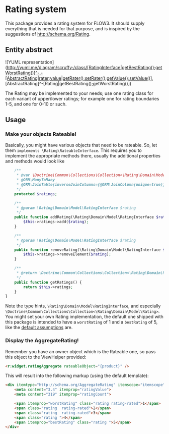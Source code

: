 # Rating system

This package provides a rating system for FLOW3. It should supply everything that is needed for that purpose,
and is inspired by the suggestions of http://schema.org/Rating.

## Entity abstract

![YUML representation](http://yuml.me/diagram/scruffy;/class/[RatingInterface|getBestRating();getWorstRating()]^-.-[AbstractRating|rater;value|getRater();setRater();getValue();setValue()], [AbstractRating]^-[Rating|getBestRating();getWorstRating()])

The Rating may be implemented to your needs; use one rating class for each variant of upper/lower ratings; for example
one for rating boundaries 1-5, and one for 0-10 or such.

## Usage

### Make your objects Rateable!

Basically, you might have various objects that need to be rateable. So, let them `implements \Rating\RateableInterface`.
This requires you to implement the appropriate methods there, usually the additional properties and methods would look
like

```php
	/**
	 * @var \Doctrine\Common\Collections\Collection<\Rating\Domain\Model\Rating>
	 * @ORM\ManyToMany
	 * @ORM\JoinTable(inverseJoinColumns={@ORM\JoinColumn(unique=true)})
	 */
	protected $ratings;

	/**
	 * @param \Rating\Domain\Model\RatingInterface $rating
	 */
	public function addRating(\Rating\Domain\Model\RatingInterface $rating) {
		$this->ratings->add($rating);
	}

	/**
	 * @param \Rating\Domain\Model\RatingInterface $rating
	 */
	public function removeRating(\Rating\Domain\Model\RatingInterface $rating) {
		$this->ratings->removeElement($rating);
	}

	/**
	 * @return \Doctrine\Common\Collections\Collection<\Rating\Domain\Model\Rating>
	 */
	public function getRatings() {
		return $this->ratings;
	}
}
```

Note the type hints, `\Rating\Domain\Model\RatingInterface`, and especially
`\Doctrine\Common\Collections\Collection<\Rating\Domain\Model\Rating>`. You might set your own Rating implementation,
the default one shipped with this package is intended to have a `worstRating` of 1 and a `bestRating` of 5, like the
[default assumptions](http://schema.org/Rating) are.

### Display the AggregateRating!

Remember you have an owner object which is the Rateable one, so pass this object to the ViewHelper provided:

```html
<r:widget.ratingAggregate rateableObject="{product}" />
```

This will result into the following markup (using the default template):

```html
<div itemtype="http://schema.org/AggregateRating" itemscope="itemscope" itemprop="aggregateRating">
	<meta content="3.4" itemprop="ratingValue">
	<meta content="319" itemprop="ratingCount">

	<span itemprop="worstRating" class="rating rating-rated">1</span>
	<span class="rating  rating-rated">2</span>
	<span class="rating  rating-rated">3</span>
	<span class="rating ">4</span>
	<span itemprop="bestRating" class="rating ">5</span>
</div>
```
